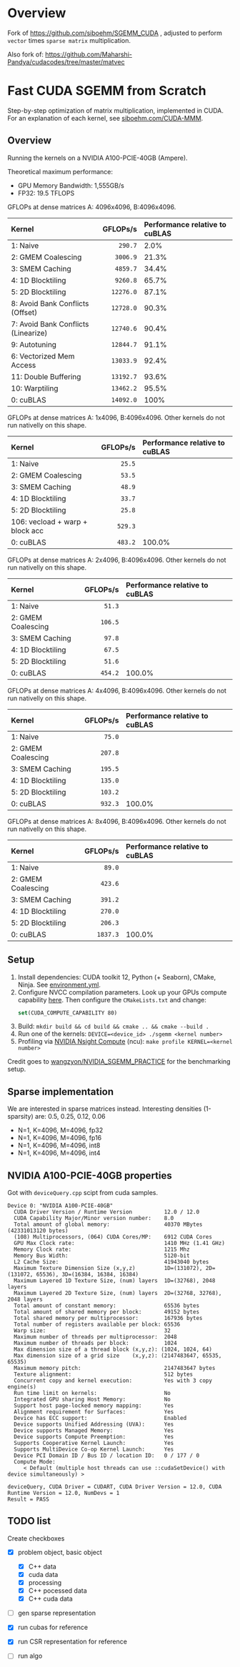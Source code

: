 # Overview

Fork of https://github.com/siboehm/SGEMM_CUDA , adjusted to perform `vector` times `sparse matrix` multiplication.  

Also fork of: https://github.com/Maharshi-Pandya/cudacodes/tree/master/matvec


# Fast CUDA SGEMM from Scratch

Step-by-step optimization of matrix multiplication, implemented in CUDA.
For an explanation of each kernel, see [siboehm.com/CUDA-MMM](https://siboehm.com/articles/22/CUDA-MMM).

## Overview

Running the kernels on a NVIDIA A100-PCIE-40GB (Ampere).

Theoretical maximum performance:
- GPU Memory Bandwidth: 1,555GB/s
- FP32: 19.5 TFLOPS



GFLOPs at dense matrices A: 4096x4096, B:4096x4096.
<!-- benchmark_results -->
| Kernel                              |  GFLOPs/s | Performance relative to cuBLAS |
|:------------------------------------|----------:|:-------------------------------|
| 1: Naive                            |   `290.7` | 2.0%                           |
| 2: GMEM Coalescing                  |  `3006.9` | 21.3%                          |
| 3: SMEM Caching                     |  `4859.7` | 34.4%                          |
| 4: 1D Blocktiling                   |  `9260.8` | 65.7%                          |
| 5: 2D Blocktiling                   | `12276.0` | 87.1%                          |
| 8: Avoid Bank Conflicts (Offset)    | `12728.0` | 90.3%                          |
| 7: Avoid Bank Conflicts (Linearize) | `12740.6` | 90.4%                          |
| 9: Autotuning                       | `12844.7` | 91.1%                          |
| 6: Vectorized Mem Access            | `13033.9` | 92.4%                          |
| 11: Double Buffering                | `13192.7` | 93.6%                          |
| 10: Warptiling                      | `13462.2` | 95.5%                          |
| 0: cuBLAS                           | `14092.0` | 100%                           |
<!-- benchmark_results -->


GFLOPs at dense matrices A: 1x4096, B:4096x4096.
Other kernels do not run nativelly on this shape.
<!-- benchmark_results -->
| Kernel                              |  GFLOPs/s | Performance relative to cuBLAS |
|:------------------------------------|----------:|:-------------------------------|
| 1: Naive                            |    `25.5` |                                |
| 2: GMEM Coalescing                  |    `53.5` |                                |
| 3: SMEM Caching                     |    `48.9` |                                |
| 4: 1D Blocktiling                   |    `33.7` |                                |
| 5: 2D Blocktiling                   |    `25.8` |                                |
| 106: vecload + warp + block acc     |   `529.3` |                                |
| 0: cuBLAS                           |   `483.2` | 100.0%                         |
<!-- benchmark_results -->


GFLOPs at dense matrices A: 2x4096, B:4096x4096.
Other kernels do not run nativelly on this shape.
<!-- benchmark_results -->
| Kernel                              |  GFLOPs/s | Performance relative to cuBLAS |
|:------------------------------------|----------:|:-------------------------------|
| 1: Naive                            |    `51.3` |                                |
| 2: GMEM Coalescing                  |   `106.5` |                                |
| 3: SMEM Caching                     |    `97.8` |                                |
| 4: 1D Blocktiling                   |    `67.5` |                                |
| 5: 2D Blocktiling                   |    `51.6` |                                |
| 0: cuBLAS                           |   `454.2` | 100.0%                         |


GFLOPs at dense matrices A: 4x4096, B:4096x4096.
Other kernels do not run nativelly on this shape.
<!-- benchmark_results -->
| Kernel                              |  GFLOPs/s | Performance relative to cuBLAS |
|:------------------------------------|----------:|:-------------------------------|
| 1: Naive                            |    `75.0` |                                |
| 2: GMEM Coalescing                  |   `207.8` |                                |
| 3: SMEM Caching                     |   `195.5` |                                |
| 4: 1D Blocktiling                   |   `135.0` |                                |
| 5: 2D Blocktiling                   |   `103.2` |                                |
| 0: cuBLAS                           |   `932.3` | 100.0%                         |


GFLOPs at dense matrices A: 8x4096, B:4096x4096.
Other kernels do not run nativelly on this shape.
<!-- benchmark_results -->
| Kernel                              |  GFLOPs/s | Performance relative to cuBLAS |
|:------------------------------------|----------:|:-------------------------------|
| 1: Naive                            |    `89.0` |                                |
| 2: GMEM Coalescing                  |   `423.6` |                                |
| 3: SMEM Caching                     |   `391.2` |                                |
| 4: 1D Blocktiling                   |   `270.0` |                                |
| 5: 2D Blocktiling                   |   `206.3` |                                |
| 0: cuBLAS                           |  `1837.3` | 100.0%                         |



## Setup

1. Install dependencies: CUDA toolkit 12, Python (+ Seaborn), CMake, Ninja. See [environment.yml](environment.yml).
1. Configure NVCC compilation parameters. Look up your GPUs compute
   capability [here](https://developer.nvidia.com/cuda-gpus). Then configure the `CMakeLists.txt` and change:
    ```cmake
    set(CUDA_COMPUTE_CAPABILITY 80)
    ```
1. Build: `mkdir build && cd build && cmake .. && cmake --build .`
1. Run one of the kernels: `DEVICE=<device_id> ./sgemm <kernel number>`
1. Profiling via [NVIDIA Nsight Compute](https://developer.nvidia.com/nsight-compute) (ncu): `make profile KERNEL=<kernel number>`

Credit goes to [wangzyon/NVIDIA_SGEMM_PRACTICE](https://github.com/wangzyon/NVIDIA_SGEMM_PRACTICE) for the benchmarking setup.


## Sparse implementation

We are interested in sparse matrices instead.
Interesting densities (1-sparsity) are: 0.5, 0.25, 0.12, 0.06
 - N=1, K=4096, M=4096, fp32 
 - N=1, K=4096, M=4096, fp16 
 - N=1, K=4096, M=4096, int8
 - N=1, K=4096, M=4096, int4


## NVIDIA A100-PCIE-40GB properties

Got with `deviceQuery.cpp` scipt from cuda samples.

```
Device 0: "NVIDIA A100-PCIE-40GB"
  CUDA Driver Version / Runtime Version          12.0 / 12.0
  CUDA Capability Major/Minor version number:    8.0
  Total amount of global memory:                 40370 MBytes (42331013120 bytes)
  (108) Multiprocessors, (064) CUDA Cores/MP:    6912 CUDA Cores
  GPU Max Clock rate:                            1410 MHz (1.41 GHz)
  Memory Clock rate:                             1215 Mhz
  Memory Bus Width:                              5120-bit
  L2 Cache Size:                                 41943040 bytes
  Maximum Texture Dimension Size (x,y,z)         1D=(131072), 2D=(131072, 65536), 3D=(16384, 16384, 16384)
  Maximum Layered 1D Texture Size, (num) layers  1D=(32768), 2048 layers
  Maximum Layered 2D Texture Size, (num) layers  2D=(32768, 32768), 2048 layers
  Total amount of constant memory:               65536 bytes
  Total amount of shared memory per block:       49152 bytes
  Total shared memory per multiprocessor:        167936 bytes
  Total number of registers available per block: 65536
  Warp size:                                     32
  Maximum number of threads per multiprocessor:  2048
  Maximum number of threads per block:           1024
  Max dimension size of a thread block (x,y,z): (1024, 1024, 64)
  Max dimension size of a grid size    (x,y,z): (2147483647, 65535, 65535)
  Maximum memory pitch:                          2147483647 bytes
  Texture alignment:                             512 bytes
  Concurrent copy and kernel execution:          Yes with 3 copy engine(s)
  Run time limit on kernels:                     No
  Integrated GPU sharing Host Memory:            No
  Support host page-locked memory mapping:       Yes
  Alignment requirement for Surfaces:            Yes
  Device has ECC support:                        Enabled
  Device supports Unified Addressing (UVA):      Yes
  Device supports Managed Memory:                Yes
  Device supports Compute Preemption:            Yes
  Supports Cooperative Kernel Launch:            Yes
  Supports MultiDevice Co-op Kernel Launch:      Yes
  Device PCI Domain ID / Bus ID / location ID:   0 / 177 / 0
  Compute Mode:
     < Default (multiple host threads can use ::cudaSetDevice() with device simultaneously) >

deviceQuery, CUDA Driver = CUDART, CUDA Driver Version = 12.0, CUDA Runtime Version = 12.0, NumDevs = 1
Result = PASS
```

## TODO list

Create checkboxes

- [x] problem object, basic object
  - [x] C++ data
  - [x] cuda data
  - [x] processing
  - [x] C++ pocessed data
  - [x] C++ cuda data
- [ ] gen sparse representation
- [X] run cubas for reference
- [X] run CSR representation for reference
- [ ] run algo



